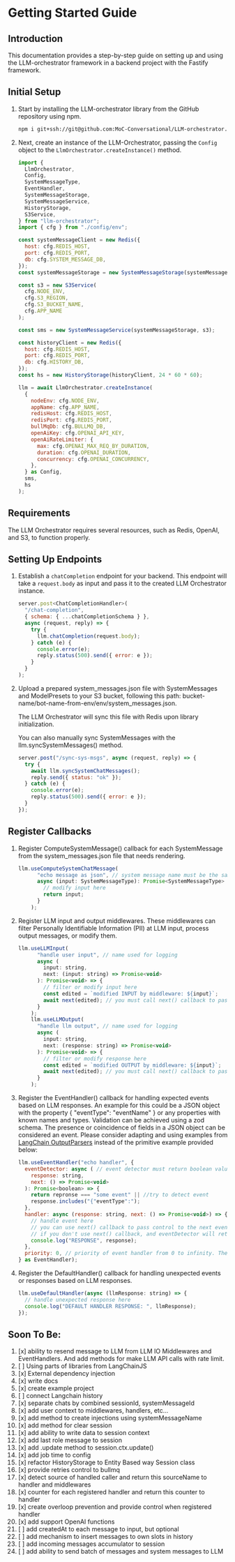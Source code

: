 # Getting Started Guide
## Introduction
This documentation provides a step-by-step guide on setting up and using the LLM-orchestrator framework in a backend project with the Fastify framework.

## Initial Setup
1. Start by installing the LLM-orchestrator library from the GitHub repository using npm.

    ```bash
    npm i git+ssh://git@github.com:MoC-Conversational/LLM-orchestrator.git
    ```

2. Next, create an instance of the LLM-Orchestrator, passing the `Config` object to the `LlmOrchestrator.createInstance()` method.

    ```js
    import {
      LlmOrchestrator,
      Config,
      SystemMessageType,
      EventHandler,
      SystemMessageStorage,
      SystemMessageService,
      HistoryStorage,
      S3Service,
    } from "llm-orchestrator";
    import { cfg } from "./config/env";

    const systemMessageClient = new Redis({
      host: cfg.REDIS_HOST,
      port: cfg.REDIS_PORT,
      db: cfg.SYSTEM_MESSAGE_DB,
    });
    const systemMessageStorage = new SystemMessageStorage(systemMessageClient);

    const s3 = new S3Service(
      cfg.NODE_ENV,
      cfg.S3_REGION,
      cfg.S3_BUCKET_NAME,
      cfg.APP_NAME
    );

    const sms = new SystemMessageService(systemMessageStorage, s3);

    const historyClient = new Redis({
      host: cfg.REDIS_HOST,
      port: cfg.REDIS_PORT,
      db: cfg.HISTORY_DB,
    });
    const hs = new HistoryStorage(historyClient, 24 * 60 * 60);

    llm = await LlmOrchestrator.createInstance(
      {
        nodeEnv: cfg.NODE_ENV,
        appName: cfg.APP_NAME,
        redisHost: cfg.REDIS_HOST,
        redisPort: cfg.REDIS_PORT,
        bullMqDb: cfg.BULLMQ_DB,
        openAiKey: cfg.OPENAI_API_KEY,
        openAiRateLimiter: {
          max: cfg.OPENAI_MAX_REQ_BY_DURATION,
          duration: cfg.OPENAI_DURATION,
          concurrency: cfg.OPENAI_CONCURRENCY,
        },
      } as Config,
      sms,
      hs
    );
    ```

## Requirements
The LLM Orchestrator requires several resources, such as Redis, OpenAI, and S3, to function properly.

## Setting Up Endpoints

1. Establish a `chatCompletion` endpoint for your backend. This endpoint will take a `request.body` as input and pass it to the created LLM Orchestrator instance.


    ```js
    server.post<ChatCompletionHandler>(
      "/chat-completion",
      { schema: { ...chatCompletionSchema } },
      async (request, reply) => {
        try {
          llm.chatCompletion(request.body);
        } catch (e) {
          console.error(e);
          reply.status(500).send({ error: e });
        }
      }
    );
    ```

2. Upload a prepared system_messages.json file with SystemMessages and ModelPresets to your S3 bucket, following this path: bucket-name/bot-name-from-env/env/system_messages.json. 

   The LLM Orchestrator will sync this file with Redis upon library initialization. 

   You can also manually sync SystemMessages with the llm.syncSystemMessages() method.

    ```js
    server.post("/sync-sys-msgs", async (request, reply) => {
      try {
        await llm.syncSystemChatMessages();
        reply.send({ status: "ok" });
      } catch (e) {
        console.error(e);
        reply.status(500).send({ error: e });
      }
    });
    ```
## Register Callbacks

1. Register ComputeSystemMessage() callback for each SystemMessage from the system_messages.json file that needs rendering.

    ```js
    llm.useComputeSystemChatMessage(
          "echo message as json", // system message name must be the same as in system_messages.json file
          async (input: SystemMessageType): Promise<SystemMessageType> => {
            // modify input here
            return input;
          }
        );
    ```

2. Register LLM input and output middlewares. These middlewares can filter Personally Identifiable Information (PII) at LLM input, process output messages, or modify them.

    ```js
    llm.useLLMInput(
          "handle user input", // name used for logging
          async (
            input: string,
            next: (input: string) => Promise<void>
          ): Promise<void> => {
            // filter or modify input here
            const edited = `modified INPUT by middleware: ${input}`;
            await next(edited); // you must call next() callback to pass control to the next middleware.
          }
        );
        llm.useLLMOutput(
          "handle llm output", // name used for logging
          async (
            input: string,
            next: (response: string) => Promise<void>
          ): Promise<void> => {
            // filter or modify response here
            const edited = `modified OUTPUT by middleware: ${input}`;
            await next(edited); // you must call next() callback to pass control to the next middleware.
          }
        );
    ```

3. Register the EventHandler() callback for handling expected events based on LLM responses.
  An example for this could be a JSON object with the property { "eventType": "eventName" } or any properties with known names and types. Validation can be achieved using a zod schema.
  The presence or coincidence of fields in a JSON object can be considered an event.
  Please consider adapting and using examples from [LangChain OutputParsers](https://js.langchain.com/docs/modules/prompts/output_parsers/) instead of the primitive example provided below:

    ```js
    llm.useEventHandler("echo handler", {
      eventDetector: async ( // event detector must return boolean value
        response: string,
        next: () => Promise<void>
      ): Promise<boolean> => {
        return repronse === "some event" || //try to detect event
        response.includes("{"eventType":");
      },
      handler: async (response: string, next: () => Promise<void>) => {
        // handle event here
        // you can use next() callback to pass control to the next event handler to handle several events and then LLM Orchestrator will execute Handler with the highest priority
        // if you don't use next() callback, and eventDetector will return true, then LLM Orchestrator will execute Handler immediately
        console.log("RESPONSE", response);
      },
      priority: 0, // priority of event handler from 0 to infinity. The higher number has higher priority
    } as EventHandler);
    ```
4. Register the DefaultHandler() callback for handling unexpected events or responses based on LLM responses.

    ```js
    llm.useDefaultHandler(async (llmResponse: string) => {
      // handle unexpected response here
      console.log("DEFAULT HANDLER RESPONSE: ", llmResponse);
    });
    ```

## Soon To Be:
1. [x] ability to resend message to LLM from LLM IO Middlewares and EventHandlers. And add methods for make LLM API calls with rate limit.
2. [ ] Using parts of libraries from LangChainJS
3. [x] External dependency injection
4. [x] write docs
5. [x] create example project
6. [ ] connect Langchain history
7. [x] separate chats by combined sessionId, systemMessageId
8. [x] add user context to middlewares, handlers, etc...
9. [x] add method to create injections using systemMessageName
10. [x] add method for clear session
11. [x] add ability to write data to session context
12. [x] add last role message to session
13. [x] add .update method to session.ctx.update()
14. [x] add job time to config
15. [x] refactor HistoryStorage to Entity Based way Session class
16. [x] provide retries control to bullmq
18. [x] detect source of handled caller and return this sourceName to handler and middlewares
19. [x] counter for each registered handler and return this counter to handler
20. [x] create overloop prevention and provide control when registered handler
21. [x] add support OpenAI functions
22. [ ] add createdAt to each message to input, but optional
23. [ ] add mechanism to insert messages to own slots in history
24. [ ] add incoming messages accumulator to session
25. [ ] add ability to send batch of messages and system messages to LLM
